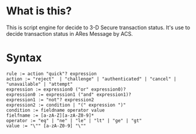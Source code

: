 # What is this?

This is script engine for decide to 3-D Secure transaction status.
It's use to decide transaction status in ARes Message by ACS. 


# Syntax

~~~
rule := action "quick"? expression
action := "reject"  | "challenge" | "authenticated" | "cancel" | "unavailable" | "attempt"
expression := expression0 ("or" expression0)?
expression0 := expression1 ("and" expression1)?
expression1 := "not"? expression2
expression2 := condition | "(" expression ")"
condition := fieldname operator value
fielfname := [a-zA-Z][a-zA-Z0-9]*
operator := "eq" | "ne" | "le" | "lt" | "ge" | "gt"
value := "\"" [a-zA-Z0-9] "\""
~~~
